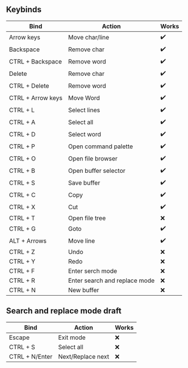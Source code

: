## Keybinds

| Bind              | Action                        | Works |
| ----------------- | ----------------------------- | ----- |
| Arrow keys        | Move char/line                | ✔️     |
| Backspace         | Remove char                   | ✔️     |
| CTRL + Backspace  | Remove word                   | ✔️     |
| Delete            | Remove char                   | ✔️     |
| CTRL + Delete     | Remove word                   | ✔️     |
| CTRL + Arrow keys | Move Word                     | ✔️     |
| CTRL + L          | Select lines                  | ✔️     |
| CTRL + A          | Select all                    | ✔️     |
| CTRL + D          | Select word                   | ✔️     |
| CTRL + P          | Open command palette          | ✔️     |
| CTRL + O          | Open file browser             | ✔️     |
| CTRL + B          | Open buffer selector          | ✔️     |
| CTRL + S          | Save buffer                   | ✔️     |
| CTRL + C          | Copy                          | ✔️     |
| CTRL + X          | Cut                           | ✔️     |
| CTRL + T          | Open file tree                | ❌     |
| CTRL + G          | Goto                          | ✔️     |
| ALT + Arrows      | Move line                     | ✔️     |
| CTRL + Z          | Undo                          | ❌     |
| CTRL + Y          | Redo                          | ❌     |
| CTRL + F          | Enter serch mode              | ❌     |
| CTRL + R          | Enter search and replace mode | ❌     |
| CTRL + N          | New buffer                    | ❌     |

## Search and replace mode draft
| Bind           | Action            | Works |
| -------------- | ----------------- | ----- |
| Escape         | Exit mode         | ❌     |
| CTRL + S       | Select all        | ❌     |
| CTRL + N/Enter | Next/Replace next | ❌     |

